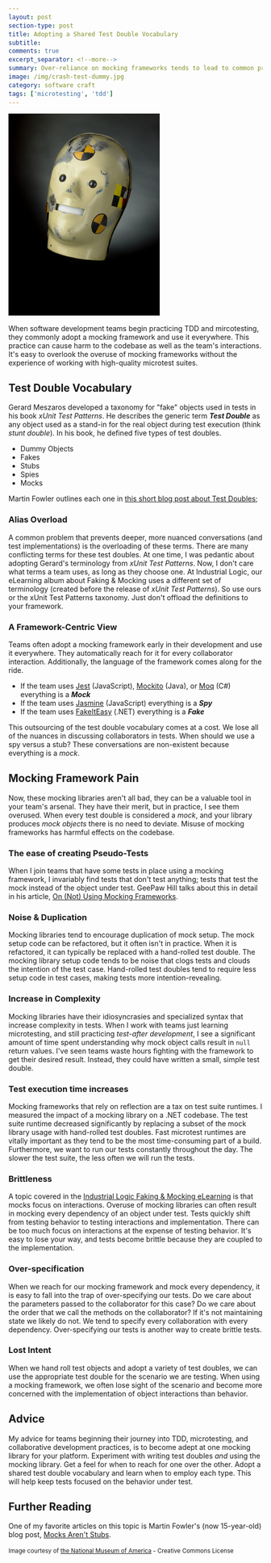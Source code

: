 ```yaml
---
layout: post
section-type: post
title: Adopting a Shared Test Double Vocabulary
subtitle: 
comments: true
excerpt_separator: <!--more-->
summary: Over-reliance on mocking frameworks tends to lead to common problems in our code. What if adopting a shared test double vocabulary could improve our code and our interactions?
image: /img/crash-test-dummy.jpg
category: software craft
tags: ['microtesting', 'tdd']
---
```


<img src='/img/crash-test-dummy.jpg' alt='crash test dummy head' class='img-responsive' style='max-width: 300px'/>



When software development teams begin practicing TDD and mircotesting, they commonly adopt a mocking framework and use it everywhere. This practice can cause harm to the codebase as well as the team's interactions. It's easy to overlook the overuse of mocking frameworks without the experience of working with high-quality microtest suites. 

<!--more-->

## Test Double Vocabulary
Gerard Meszaros developed a taxonomy for "fake" objects used in tests in his book _xUnit Test Patterns_. He describes the generic term **_Test Double_** as any object used as a stand-in for the real object during test execution (think *stunt double*). In his book, he defined five types of test doubles. 
- Dummy Objects
- Fakes
- Stubs
- Spies
- Mocks

Martin Fowler outlines each one in [this short blog post about Test Doubles](https://martinfowler.com/bliki/TestDouble.html);

### Alias Overload
A common problem that prevents deeper, more nuanced conversations (and test implementations) is the overloading of these terms. There are many conflicting terms for these test doubles. At one time, I was pedantic about adopting Gerard's terminology from _xUnit Test Patterns_. Now, I don't care what terms a team uses, as long as they choose one. At Industrial Logic, our eLearning album about Faking & Mocking uses a different set of terminology (created before the release of _xUnit Test Patterns_). So use ours or the xUnit Test Patterns taxonomy. Just don't offload the definitions to your framework.

### A Framework-Centric View
Teams often adopt a mocking framework early in their development and use it everywhere. They automatically reach for it for every collaborator interaction. Additionally, the language of the framework comes along for the ride.  
- If the team uses [Jest](https://jestjs.io/) (JavaScript), [Mockito](https://site.mockito.org/) (Java), or [Moq](https://github.com/moq/moq4) (C#) everything is a _**Mock**_
- If the team uses [Jasmine](https://jasmine.github.io/) (JavaScript) everything is a _**Spy**_
- If the team uses [FakeItEasy](https://fakeiteasy.github.io/) (.NET) everything is a _**Fake**_

This outsourcing of the test double vocabulary comes at a cost. We lose all of the nuances in discussing collaborators in tests. When should we use a spy versus a stub? These conversations are non-existent because everything is a _mock_.

## Mocking Framework Pain

Now, these mocking libraries aren't all bad, they can be a valuable tool in your team's arsenal. They have their merit, but in practice, I see them overused. When every test double is considered a _mock_, and your library produces _mock objects_ there is no need to deviate. Misuse of mocking frameworks has harmful effects on the codebase. 

### The ease of creating Pseudo-Tests

When I join teams that have some tests in place using a mocking framework, I invariably find tests that don't test anything; tests that test the mock instead of the object under test. GeePaw Hill talks about this in detail in his article, [On (Not) Using Mocking Frameworks](https://www.geepawhill.org/2021/07/13/on-not-using-mocking-frameworks/).

### Noise & Duplication
Mocking libraries tend to encourage duplication of mock setup. The mock setup code can be refactored, but it often isn't in practice. When it is refactored, it can typically be replaced with a hand-rolled test double. The mocking library setup code tends to be noise that clogs tests and clouds the intention of the test case. Hand-rolled test doubles tend to require less setup code in test cases, making tests more intention-revealing.


### Increase in Complexity
Mocking libraries have their idiosyncrasies and specialized syntax that increase complexity in tests. When I work with teams just learning microtesting, and still practicing *test-after development*, I see a significant amount of time spent understanding why mock object calls result in `null` return values. I've seen teams waste hours fighting with the framework to get their desired result. Instead, they could have written a small, simple test double. 

### Test execution time increases
 Mocking frameworks that rely on reflection are a tax on test suite runtimes. I measured the impact of a mocking library on a .NET codebase. The test suite runtime decreased significantly by replacing a subset of the mock library usage with hand-rolled test doubles. Fast microtest runtimes are vitally important as they tend to be the most time-consuming part of a build. Furthermore, we want to run our tests constantly throughout the day. The slower the test suite, the less often we will run the tests.

### Brittleness

A topic covered in the [Industrial Logic Faking & Mocking eLearning](https://elearning.industriallogic.com/gh/submit?Action=AlbumContentsAction&album=collaborations&devLanguage=java) is that mocks focus on interactions. Overuse of mocking libraries can often result in mocking every dependency of an object under test. Tests quickly shift from testing behavior to testing interactions and implementation. There can be too much focus on interactions at the expense of testing behavior. It's easy to lose your way, and tests become brittle because they are coupled to the implementation.  

### Over-specification

When we reach for our mocking framework and mock every dependency, it is easy to fall into the trap of over-specifying our tests. Do we care about the parameters passed to the collaborator for this case? Do we care about the order that we call the
methods on the collaborator? If it's not maintaining state we likely do not.  We tend to specify every collaboration with every dependency. Over-specifying our tests is another way to create brittle tests.

### Lost Intent 
When we hand roll test objects and adopt a variety of test doubles, we can use the appropriate test double for the scenario we are testing. When using a mocking framework, we often lose sight of the scenario and become more concerned with the implementation of object interactions than behavior. 

## Advice
My advice for teams beginning their journey into TDD, microtesting, and collaborative development practices, is to become adept at one mocking library for your platform. Experiment with writing test doubles _and_ using the mocking library. Get a feel for when to reach for one over the other. Adopt a shared test double vocabulary and learn when to employ each type. This will help keep tests focused on the behavior under test.

## Further Reading
One of my favorite articles on this topic is Martin Fowler's (now 15-year-old) blog post, [Mocks Aren't Stubs](https://martinfowler.com/articles/mocksArentStubs.html).

<div class="bottom-separator"></div>

<small>Image courtesy of [the National Museum of America](https://www.flickr.com/photos/nationalmuseumofamericanhistory/4796780409) - Creative Commons License</small>